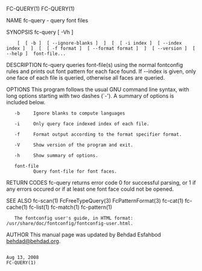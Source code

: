 FC-QUERY(1)                                                                                                                                                                                       FC-QUERY(1)

NAME
       fc-query - query font files

SYNOPSIS
       fc-query [ -Vh ]

        [  [ -b ]  [ --ignore-blanks ]  ]  [  [ -i index ]  [ --index index ]  ]  [  [ -f format ]  [ --format format ]  ]  [ --version ]  [ --help ]  font-file...

DESCRIPTION
       fc-query  queries font-file(s) using the normal fontconfig rules and prints out font pattern for each face found.  If --index is given, only one face of each file is queried, otherwise all faces are
       queried.

OPTIONS
       This program follows the usual GNU command line syntax, with long options starting with two dashes (`-'). A summary of options is included below.

       -b     Ignore blanks to compute languages

       -i     Only query face indexed index of each file.

       -f     Format output according to the format specifier format.

       -V     Show version of the program and exit.

       -h     Show summary of options.

       font-file
              Query font-file for font faces.

RETURN CODES
       fc-query returns error code 0 for successful parsing, or 1 if any errors occured or if at least one font face could not be opened.

SEE ALSO
       fc-scan(1) FcFreeTypeQuery(3) FcPatternFormat(3) fc-cat(1) fc-cache(1) fc-list(1) fc-match(1) fc-pattern(1)

       The fontconfig user's guide, in HTML format: /usr/share/doc/fontconfig/fontconfig-user.html.

AUTHOR
       This manual page was updated by Behdad Esfahbod <behdad@behdad.org>.

                                                                                                 Aug 13, 2008                                                                                     FC-QUERY(1)
